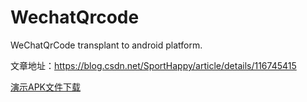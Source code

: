 # WechatQrcode
WeChatQrCode transplant to android platform.

文章地址：https://blog.csdn.net/SportHappy/article/details/116745415

[演示APK文件下载](https://github.com/malxt/WechatQrcode/blob/master/WechatQrcode_v1.0.0.apk)
